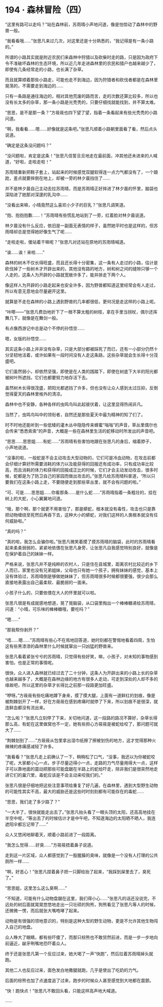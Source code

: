 # 194 · 森林冒险（四）

“这里有路可以走吗？”站在森林前，苏雨晴小声地问道，像是怕惊动了森林中的野兽一般。

“我看看哦……”张思凡来过几次，对这里还是十分熟悉的，“我记得是有一条小路的。”

所谓的小路其实就是附近农民们来森林中狩猎以及砍柴时走的路，只是因为政府下令不准破坏森林的生态环境，所以近几年走进森林里的农民和猎户也越来越少了，即使有几条经常走的小路，也长满了杂草。

而且就算顺着那些小路走，可能也走不到海边，因为狩猎者和砍伐者都是在森林里晃荡的，不需要走到海边的……

只有一条路是通往海边的，相对其他荒废的路而言，走的次数还算比较多，所以也没有长太多的杂草，那一条小路是光秃秃的，只要仔细找就能找到，并不算太难。

“思思，是不是那一条？”方莜莜也四下望了望，指着一条看起来有些光秃秃的小路问道。

“啊，我看看……嗯……好像就是这条吧。”张思凡顺着小路朝里面看了看，然后点头说道。

“确定是这条没问题吗？”

“没问题啦，肯定是这条！”张思凡信誓旦旦地走在最前面，冲其他还未进来的人喊道，“好啦，走啦走啦！”

苏雨晴重新把鞋子套上，站起来的时候感觉双腿软得连一点力气都没有了，一个踉跄，差点就要摔倒在地上，却被一旁的林夕晨挡住了……

并不是林夕晨自己主动去拉苏雨晴，而是苏雨晴正好摔进了林夕晨的怀里，脑袋也深陷进了她那对深邃的乳沟中……

“没看出来嘛，小晴竟然这么喜欢小夕子的巨乳？”张思凡调笑道。

“抱、抱抱抱歉……！”苏雨晴有些慌乱地站到了一旁，红着脸对林夕晨说道。

林夕晨没有什么反应，依旧是一副面无表情的样子，虽然她平时也是这样的，但苏雨晴却总是觉得她好像生气了呢……

“走啦走啦，傻站着干嘛呢？”张思凡对还站在原地的苏雨晴喊道。

“诶……诶！来啦……”

森林的树木不仅长得旺盛，而且还长得十分密集，这一条有人走过的小路，估计是砍伐掉了一些树木才开辟出来的，其他没有路的地方，树和树之间的缝隙只够一个人走的，这条人为开辟的小路就宽敞许多了，能并排走下两个人。

像这样人为开辟的小路走起来也安全许多，因为野兽都知道这里经常会有人走过，所以有意无意地会尽量避开这里。

就算是不走在森林的小路上遇到野兽的几率都很低，更何况是走这样的小路上呢。

“咔嚓——”张思凡费劲地折下了一根不算太粗的树枝，拿在手里当拐杖，偶尔还挥舞几下，就像是在舞剑一般。

有点像西游记中总是动个不停的孙悟空……

嗯，女版的孙悟空……

其实这条小路上并非没有杂草，只是大部分都被踩死了而已，还有一小部分仍然十分坚韧地活着，或许如果有一段时间没有人走这条路，这些杂草就会生长得十分茂盛吧。

它们虽然弱小，却依然坚强，即使是在人类的践踏下，即使在树底下大半的阳光都被树叶所遮挡，它们也都要努力地存活下去。

虽然树木长得很茂盛，把阳光都遮挡了许多，但也没有让众人感到太过压抑，反倒觉得夏天的森林里格外的清凉。

森林中也不安静，各种各样的虫鸣鸟叫此起彼伏着，让这里显得热闹非凡。

当然了，虫鸣鸟叫中的领衔者，自然还是那些夏天中最为精神的知了们了。

时不时地还能听到一些低矮的灌木丛中隐隐传来蜂蜜“嗡嗡”的声音，草丛里偶尔也会传来“悉悉索索”的声音，大概是一些在森林里生活的蛇移动时所发出的声音吧。

“思思……思思姐……有蛇……”苏雨晴有些害怕地跟在张思凡的身后，缩着脖子，小声地说道。

“没事的啦，一般蛇是不会主动攻击大型动物的，它们可是冷血动物，在攻击前都会仔细计算好所需要消耗的体力以及能获得的回报还有成功率，只有成功率比较高，而且消耗的体力和获得的回报成正比的时候，它们才会主动发动攻击，很多时候，蛇都是为了防卫自己的家园而做出攻击的。”张思凡给苏雨晴科普道，“所以只要我们在这条小路上走，不要随便走到那些草丛里，就不会有问题的啦。”

“可、可是……思思姐……你看那条……是什么蛇……”苏雨晴指着一条粗壮的，挂在树上的大蛇，小心翼翼地问道。

“哦，那个啊，那个就更不用害怕了，那是蟒蛇，根本就没有毒性，攻击也只是靠把动物缠绕至死然后再吞下去，这种大小的蟒蛇，对我们这样的人类根本就没有任何威胁啦。”

“真的吗？”

“真的啦，我怎么会骗你啦。”张思凡微笑着摸了摸苏雨晴的脑袋，此时的苏雨晴看起来柔柔弱弱的，紧紧地依偎在张思凡身旁，让张思凡自我感觉特别良好，就像是在保护着自己的妹妹一样。

严格来说，张思凡并不是纯粹的农村人，只是住在县城里，距离农村比较近的乡下人而已，家里也没有兄弟姐妹，父母也只有她一个孩子，拥有妹妹的感觉，基本上没有体验过，苏雨晴倒是够做她妹妹了，但苏雨晴很多时候都很要强，很少会那么直接地表露出自己最柔软、最脆弱的一面来。

小孩子什么的，只要依偎在大人的怀里就可以啦。

张思凡很是有成就感地想道，晃了晃脑袋，从口袋里掏出一个棒棒糖递给苏雨晴，问道：“小晴，可乐味的棒棒糖哦，要吃吗？”

“嗯……”

“那我帮你剥开？”

“唔……嗯……”苏雨晴有些心不在焉地回答道，她时刻都在警惕地看着四周，生怕这有些黑漆漆的森林里什么时候就窜出一只凶猛的野兽来。

张思凡看着紧张兮兮的苏雨晴，只觉得有些好笑，嘛，小孩子，对未知的事物感到害怕，也是正常的事情呢。

很快，众人进入森林就已经过去了二十分钟，这条人为开辟出来的小路上长的杂草也越来越多了，大概是在森林边缘的地方有很多人走动，可走到深处的人却不多的缘故吧，所以这里的杂草才长得比之前那一段路更加旺盛。

“咿呀。”方莜莜有些吃痛地蹲下身来，摸了摸大腿，上面有一道鲜红的划痕，像是被荆棘划开了一样，好在方莜莜在感到疼痛时就停了下来，所以划痕不是很深，就连鲜血都没有流出来。

“怎么啦？”张思凡立刻停了下来，关切地问道，这一段路的路况不算好，杂草长得那么高，有蛇在这里做窝也不一定，她有些担心方莜莜是被蛇给咬了，那问题可就大了……

“荆棘划到了……”方莜莜从包里拿出湿巾纸擦了擦被划伤的地方，这才觉得那种火辣辣的疼痛感减轻了许多。

“我看看？”张思凡走上前确认了一下，稍稍松了口气，“没事，我还以为你被蛇咬了呢，大家都小心一点，步子尽量迈得小一点，走路的力气尽量用得大一点，这样子可以靠地面的震动把那些可能盘踞在半路上的蛇给吓走，除非我们是很突然地走进它们的巢穴里，毒蛇应该是不会主动来咬我们的。”

张思凡很是仔细地把这些注意事项给重复了好几遍，在森林里，遇到大型野生动物的可能性其实不高，最大的威胁还是这些时时刻刻都有可能存在的毒蛇……

“思思，我们走了多少路了？”

“一大半了，很快就能走出去了。”张思凡抬头看了一眼头顶的太阳，还高高地挂在半空中呢，“等出去了的时候估计才是中午吧，不知道海边的太阳晒不晒人，我连遮阳伞都忘记带了……”

众人又悠闲地聊着天，顺着小路前进了一段距离。

“我怎么觉得……好臭……”方莜莜捂着鼻子说道。

走到这一片区域，众人都感觉到了一股腥臊的臭味，就像是一个没有人打理的公共厕所一样……

“啊，好恶心！”张思凡捏着鼻子把一只脚给抬了起来，“我踩到屎里去了，臭死了。”

“思思姐，这里怎么这么臭啊……”

“不知道，可能有什么动物盘踞在这里，我们得小心……”张思凡的话还没说完，不远处的树后面就晃晃悠悠地走出一只壮硕的狗熊，狗熊看见了张思凡等人的时候，还微微一愣，而后就张大嘴咆哮了起来。

动物是有很强的领地意识的，特别是这种大型的野生动物，更是不允许其他生物闯入自己的地盘。

众人睁大了眼睛，都有些吓傻了，而那只棕熊也不敢贸然前进，而是一步一步地向前逼近，龇牙咧嘴地恐吓着众人。

终于还是张思凡第一个反应过来，她大喝了一声“快跑”，然后拉着苏雨晴掉头就跑。

其他二人也反应过来，面色发白地撒腿就跑，几乎是使出了吃奶的力气。

后面的棕熊也加了点速度追了过来，跑步的时候众人甚至感觉到大地都在震颤。

“快！跑快点！”张思凡不敢回头看，只能这样高声地大喊道。

……
